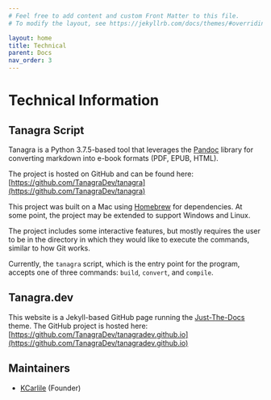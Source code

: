 ```yaml
---
# Feel free to add content and custom Front Matter to this file.
# To modify the layout, see https://jekyllrb.com/docs/themes/#overriding-theme-defaults

layout: home
title: Technical
parent: Docs
nav_order: 3
---
```


# Technical Information

## Tanagra Script
Tanagra is a Python 3.7.5-based tool that leverages the [Pandoc](https://pandoc.org/) library for converting markdown into e-book formats (PDF, EPUB, HTML).

The project is hosted on GitHub and can be found here: [https://github.com/TanagraDev/tanagra](https://github.com/TanagraDev/tanagra)

This project was built on a Mac using [Homebrew](https://brew.sh/) for dependencies. At some point, the project may be extended to support Windows and Linux.

The project includes some interactive features, but mostly requires the user to be in the directory in which they would like to execute the commands, similar to how Git works.

Currently, the `tanagra` script, which is the entry point for the program, accepts one of three commands: `build`, `convert`, and `compile`.

## Tanagra.dev
This website is a Jekyll-based GitHub page running the [Just-The-Docs](https://pmarsceill.github.io/just-the-docs/) theme. The GitHub project is hosted here: [https://github.com/TanagraDev/tanagradev.github.io](https://github.com/TanagraDev/tanagradev.github.io)

## Maintainers
- [KCarlile](https://github.com/KCarlile) (Founder)
